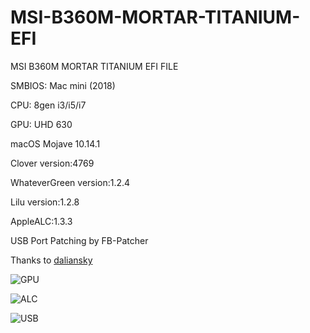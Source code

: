 # MSI-B360M-MORTAR-TITANIUM-EFI
MSI B360M MORTAR TITANIUM EFI FILE

SMBIOS: Mac mini (2018)

CPU: 8gen i3/i5/i7

GPU: UHD 630

macOS Mojave 10.14.1

Clover version:4769

WhateverGreen version:1.2.4

Lilu version:1.2.8

AppleALC:1.3.3

USB Port Patching by FB-Patcher

Thanks to [daliansky](https://github.com/daliansky)

![GPU](https://github.com/irelandKen/MSI-B360M-MORTAR-TITANIUM-EFI/blob/master/FB-Patcher.png?raw=true)

![ALC](https://github.com/irelandKen/MSI-B360M-MORTAR-TITANIUM-EFI/blob/master/FB-Patcher-ALC.png?raw=true)

![USB](https://github.com/irelandKen/MSI-B360M-MORTAR-TITANIUM-EFI/blob/master/FB-Patcher-USB.png?raw=true)
